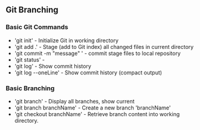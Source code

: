 ## Git Branching

### Basic Git Commands

* 'git init' - Initialize Git in working directory
* 'git add .' - Stage (add to Git index) all changed files in current directory
* 'git commit -m "message" ' - commit stage files to local repository
* 'git status' - 
* 'git log' - Show commit history
* 'git log --oneLine' - Show commit history (compact output)

### Basic Branching
* 'git branch' - Display all branches, show current
* 'git branch branchName' - Create a new branch 'branchName'
* 'git checkout branchName' - Retrieve branch content into working directory.
